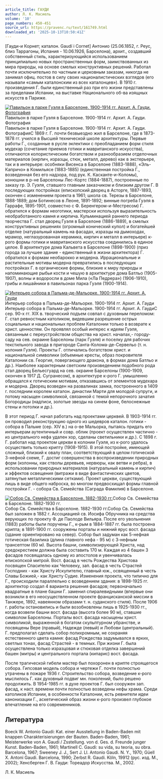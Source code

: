 ```yaml
---
article_title: ГАУДИ
author: Л. К. Масиель
volume: '10'
page_numbers: 450-451
source_url: https://pravenc.ru/text/161749.html
downloaded_at: '2025-10-13T10:50:41Z'
---
```


[Гауди-и Корнет; каталон. Gaudí i Cornet] Антонио (25.06.1852, г. Реус, близ Таррагоны, Испания - 10.06.1926, Барселона), архит., создавший собственный стиль, характеризующийся использованием принципиально новых пространственных форм, заимствованных из мира природы, на основе смелых конструктивных решений. Работал почти исключительно по частным и церковным заказам, никогда не занимал офиц. постов в силу своих националистических взглядов (его называли «самым каталонским из всех каталонцев»). В 1910 г. произведения Г. были единственный раз при его жизни представлены за пределами Испании, на выставке Национального об-ва изящных искусств в Париже.

[![Павильон в парке Гуэля в Барселоне. 1900-1914 гг. Архит. А. Гауди. Фотография](https://pravenc.ru/data/979/466/1234/i200.jpg "Кликните для увеличения картинки")](https://pravenc.ru/data/979/466/1234/i400.jpg)Павильон в парке Гуэля в Барселоне. 1900-1914 гг. Архит. А. Гауди. Фотография  
Павильон в парке Гуэля в Барселоне. 1900-1914 гг. Архит. А. Гауди. ФотографияС 1869 г. Г. почти безвыездно жил в Барселоне, где в 1873-1878 гг. учился в Высшей технической школе архитектуры. Первые работы Г., созданные в русле эклектики с преобладанием форм стиля мудехар (сочетание приемов готики и мавританского искусства), отличаются колористическим богатством и разнообразием отделочных материалов (кирпич, изразцы, стюк, металл, дерево) как в экстерьере, так и в интерьере: особняки Висенса в Барселоне (1883-1888), «Эль-Капричо» в Комильясе (1883-1885) (единственная постройка Г., возведенная без его надзора, под рук. К. Касканте-и-Коломы), конюшни в р-не Барселоны Лес-Кортс (1884-1887), построенные по заказу гр. Э. Гуэля, ставшего главным заказчиком и близким другом Г. В последующих постройках (епископский дворец в Асторге, 1887-1893, окончен с изменением проекта в 1961; школа св. Терезы в Барселоне, 1888-1889; дом Ботинесов в Леоне, 1891-1892; винные погреба Гуэля в Гаррафе, 1895-1901, совместно с Ф. Беренгером-и-Местресом) Г. обратился к формам неоготики, мастерски используя выразительность необработанного камня и кирпича. Кульминацией раннего периода творчества Г. стал дворец Гуэля в Барселоне (1886-1889), в смелых конструктивных решениях (огромный конический купол) и богатейшей отделке (натуральный камень на фасадах, изразцы на дымоходах, мрамор, неглазурованная керамика, кирпич и металл в интерьере) к-рого формы готики и мавританского искусства соединились в единое целое. В архитектуре дома Кальвета в Барселоне (1898-1900) (приз города за лучшее здание - единственный в жизни архитектора) Г. обратился к формам необарокко и модерна. Иррациональные и растительные мотивы модерна превратились в последующих постройках Г. в органические формы, близкие к миру природы и напоминающие рыбьи кости и чешую в архитектуре дома Батльо (1905-1907), волны и водоросли в доме Мила («Ла Педрера») (1906-1910), грибы и лишайники в павильонах парка Гуэля (1900-1914).

[![Интерьер собора в Пальма-де-Мальорке. 1900-1914 гг. Архит. А. Гауди](https://pravenc.ru/data/902/466/1234/i200.jpg "Кликните для увеличения картинки")](https://pravenc.ru/data/902/466/1234/i400.jpg)Интерьер собора в Пальма-де-Мальорке. 1900-1914 гг. Архит. А. Гауди  
Интерьер собора в Пальма-де-Мальорке. 1900-1914 гг. Архит. А. ГаудиС сер. 90-х гг. XIX в. творческий подъем совпал с духовным переломом: Г. стал ревностным католиком, видевшим разрешение острых социальных и национальных проблем Каталонии только в возврате к христ. ценностям. Он проявлял особый интерес к идеям Гуэля, связанным с переустройством общества на христ. началах,- городу-саду на сев. окраине Барселоны (парк Гуэля) и поселку для рабочих текстильного завода в пригороде Санта-Колома-де-Сервельо (т. н. колония Гуэля). Проекты Г. отличались богатством христ. и национальной символики (объемные кресты, образ покровителя Каталонии св. Георгия, повергающего дракона, в формах дома Батльо и др.). Наиболее характерным светским произведением подобного рода стал дворец Бельесгуард на сев. окраине Барселоны (1900-1909, окончен в 1917 Д. Сугранесом), в архитектуре к-рого Г. умышленно обращался к готическим мотивам, отказавшись от элементов мудехара и модерна. Дворец возведен на развалинах замка, построенного в 1409 г. последним королем каталон. династии Марти для молодой супруги, и потому насыщен символикой, связанной с темой непорочного зачатия Богородицы (надписи, золотые звезды на синем фоне, белоснежные стены и потолки и др.).

В этот период Г. начал работать над проектами церквей. В 1903-1914 гг. он проводил реконструкцию одного из шедевров каталон. готики - собора в Пальме (сер. XIV в.) на о-ве Мальорка, пытаясь придать его интерьерам аутентичный и совр. облик (проект осуществлен частично - из центрального нефа удален хор, сделаны светильники и др.). С 1898 г. Г. работал над проектом церкви в колонии Гуэля, из к-рого удалось осуществить только крипту (1908-1915). В этой постройке, имеющей сложный, близкий к овалу план, соответствующий в целом готической 3-нефной схеме, Г. достиг совершенства в воспроизведении природных форм (колонны, как стволы деревьев, нервюры, как ветви и ребра), в использовании природных материалов (натуральный камень и кирпич) и эффектов освещения (витражи в виде фантастических цветов, затянутые металлическими сетками). Проект церкви, существующий лишь в виде общего наброска, во многом предвосхищал формы главной постройки Г. - собора Св. Семейства (Саграда Фамилия) в Барселоне.

[![Собор Св. Семейства в Барселоне. 1882-1930 гг.](https://pravenc.ru/data/906/466/1234/i200.jpg "Кликните для увеличения картинки")](https://pravenc.ru/data/906/466/1234/i400.jpg)Собор Св. Семейства в Барселоне. 1882-1930 гг.  
Собор Св. Семейства в Барселоне. 1882-1930 гг.Собор Св. Семейства был заложен в 1882 г. Ассоциацией св. Иосифа Обручника на средства верующих по проекту Ф. де Паолоде Вильяра. После его увольнения (1883) работы были поручены Г., к-рым в 1884-1887 гг. была построена крипта; в 1891-1900 гг. сооружены порталы и нижний ярус вост. фасада (здание ориентировано на север). Собор был задуман как 5-нефная готическая базилика (длина главного нефа - 95 м) с 3-нефным трансептом (60 м). Высота башни, символизирующей Христа, над средокрестием должна была составить 170 м. Каждая из 4 башен 3 фасадов посвящалась одному из апостолов и увенчивалась епископской митрой. Вост. фасад в честь Рождества Христова посвящен Спасителю как Человеку, зап. фасад в честь Страстей Господних - как Христу Искупителю, главный юж., освященный в честь Славы Божией,- как Христу Судие. Изменения проекта, что типично для Г., происходили параллельно с возведением здания: в 1898-1925 гг. архитектор создал 4 варианта решения фасадов; первоначально квадратные в плане башни Г. заменил спиралевидными (впервые они возникли в его неосуществленном проекте францисканской миссии в Танжере, 1892, навеянном образами т. н. суданского стиля). После 1906 г. работы остановились и были возобновлены лишь в 1925-1930 гг., когда возвели башни вост. фасада (высота более 90 м), ставшие символом Барселоны. Порталы вост. фасада насыщены христ. символикой, выраженной в богатом скульптурном убранстве, и посвящены Вере (правый), Надежде (левый) и Любови (центральный). Г. предполагал сделать собор полихромным, не сохраняя естественного цвета камня: фасад Рождества задумывался в ярких, светлых тонах, фасад Страстей - в темных. При жизни Г. была осуществлена только изразцовая и стюковая отделка завершений башен (митры) и центрального портала (кипарис) вост. фасада.

После трагической гибели мастер был похоронен в крипте строящегося собора. Гипсовая модель собора и чертежи Г. почти полностью утрачены в пожаре 1936 г. Строительство собора, возведение к-рого мыслилось Г. как духовный подвиг мн. поколений, было решено продолжить. В 1954-1985 гг. в духе проектов Г. был сооружен зап. фасад, к наст. времени почти полностью возведены нефы храма. Среди католиков Испании, в особенности Каталонии, есть ревнители идеи канонизации Г., аскетический образ жизни к-рого произвел глубокое впечатление на его современников.

## Литература

Boeck W. Antonio Gaudi: Kat. einer Ausstellung in Baden-Baden mit knappen Charakterisierungen der Bauten. Baden-Baden, 1961; Meisterwerke von A. Gaudi / Zsstellung. von d. Ges. d. Freunde junger Kunst. Baden-Baden, 1961; Martinell C. Gaudi: su vida, su teoria, su obra. Barcelona, 1967; Sweeney J. J., Sert J. Ll. Antonio Gaudi. N. Y., 1970; Güell X. Antoni Gaudi. Barcelona, 1990; Zerbst R. Gaudi. Köln, 19912 (рус. изд. М., 2002); Хенсберген Г. В. Гауди: Тореадор Искусства. М., 2002.

Л. К. Масиель
